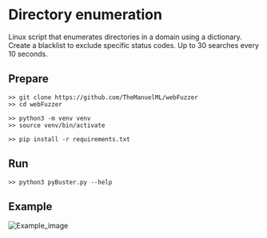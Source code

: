 # Directory enumeration
Linux script that enumerates directories in a domain using a dictionary. Create a blacklist to exclude specific status codes. Up to 30 searches every 10 seconds.

## Prepare
```
>> git clone https://github.com/TheManuelML/webFuzzer
>> cd webFuzzer

>> python3 -m venv venv
>> source venv/bin/activate

>> pip install -r requirements.txt
```

## Run
```
>> python3 pyBuster.py --help
```

## Example
![Example_image](https://github.com/TheManuelML/dirEnumeration/assets/82970354/69ea1b3c-0320-43b4-884c-e355da9df3f9)
